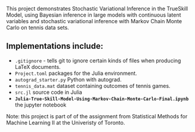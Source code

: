 This project demonstrates Stochastic Variational Inference in the TrueSkill Model, using Bayesian inference in large models with continuous latent variables and stochastic variational inference with Markov Chain Monte Carlo on tennis data sets.

## Implementations include:
* `.gitignore` - tells git to ignore certain kinds of files when producing LaTeX documents.
* `Project.toml` packages for the Julia environment.
* `autograd_starter.py` Python with autograd.
* `tennis_data.mat` dataset containing outcomes of tennis games.
* `src.jl` source code in Julia
* **`Julia-True-Skill-Model-Using-Markov-Chain-Monte-Carlo-Final.ipynb`** the jupyter notebook

Note: this project is part of of the assignment from Statistical Methods for Machine Learning II at the Univeristy of Toronto.
